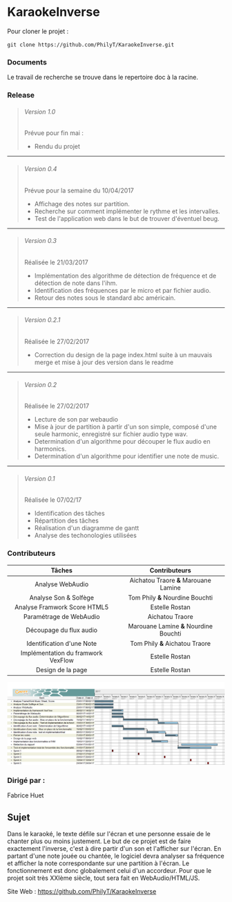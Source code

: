 # KaraokeInverse

Pour cloner le projet : 
```
git clone https://github.com/PhilyT/KaraokeInverse.git  
```

  
  
### Documents  
  
Le travail de recherche se trouve dans le repertoire doc à  la racine.  
  
### Release  
  
>###### Version 1.0  
>Prévue pour fin mai :
>* Rendu du projet  

---

>###### Version 0.4  
>Prévue pour la semaine du 10/04/2017
>* Affichage des notes sur partition.
>* Recherche sur comment implémenter le rythme et les intervalles.
>* Test de l'application web dans le but de trouver d'éventuel beug.

---

>###### Version 0.3  
>Réalisée le 21/03/2017
>* Implémentation des algorithme de détection de fréquence et de détection de note dans l'ihm.
>* Identification des fréquences par le micro et par fichier audio.
>* Retour des notes sous le standard abc américain.


---

>###### Version 0.2.1  
>Réalisée le 27/02/2017
>* Correction du design de la page index.html suite à un mauvais merge et mise à jour des version dans le readme

---

>###### Version 0.2  
>Réalisée le 27/02/2017
>* Lecture de son par webaudio
>* Mise à jour de partition à partir d'un son simple, composé d'une seule harmonic, enregistré sur fichier audio type wav.
>* Determination d'un algorithme pour découper le flux audio en harmonics. 
>* Determination d'un algorithme pour identifier une note de music.

---

>###### Version 0.1  
>Réalisée le 07/02/17
>* Identification des tâches
>* Répartition des tâches
>* Réalisation d'un diagramme de gantt
>* Analyse des techonologies utilisées
  
### Contributeurs  
| Tâches | Contributeurs |  
|:---:|:---:|
| Analyse WebAudio | Aichatou Traore **&** Marouane Lamine |
| Analyse Son & Solfège | Tom Phily **&** Nourdine Bouchti |
| Analyse Framwork Score HTML5 | Estelle Rostan |
| Paramétrage de WebAudio | Aichatou Traore |
| Découpage du flux audio | Marouane Lamine **&** Nourdine Bouchti |
| Identification d'une Note | Tom Phily **&** Aichatou Traore |
| Implémentation du framwork VexFlow | Estelle Rostan |
| Design de la page | Estelle Rostan |  

<img src = "./doc/Gantt.png" title = "diagramme de gantt" alt = "Diagramme de Gantt">    
  
### Dirigé par :  
Fabrice Huet  

## Sujet  
  
Dans le karaoké, le texte défile sur l'écran et une personne essaie de le chanter plus ou moins justement. Le but de ce projet est de faire exactement l'inverse, c'est à dire partir d'un son et l'afficher sur l'écran. En partant d'une note jouée ou chantée, le logiciel devra analyser sa fréquence et afficher la note correspondante sur une partition à l'écran. Le fonctionnement est donc globalement celui d'un accordeur.  Pour que le projet soit très XXIème siècle, tout sera fait en WebAudio/HTML/JS.
  
Site Web : https://github.com/PhilyT/KaraokeInverse